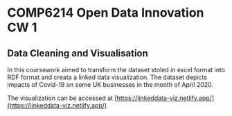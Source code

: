 # COMP6214 Open Data Innovation CW 1

## Data Cleaning and Visualisation

In this coursework aimed to transform the dataset stoled in excel format into RDF format and creata a linked data visualization. 
The dataset depicts impacts of Covid-19 on some UK businesses in the month of April 2020. 

The visualization can be accessed at [https://linkeddata-viz.netlify.app/](https://linkeddata-viz.netlify.app/)
